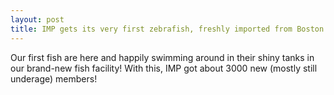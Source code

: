 ```yaml
---
layout: post
title: IMP gets its very first zebrafish, freshly imported from Boston!
---
```

Our first fish are here and happily swimming around in their shiny tanks in our
brand-new fish facility! With this, IMP got about 3000 new (mostly still
underage) members!

